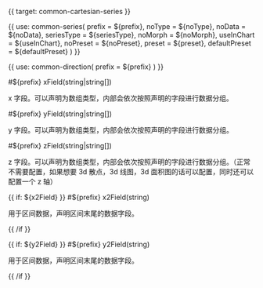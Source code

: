 {{ target: common-cartesian-series }}

<!-- ICartesianSeriesSpec -->

{{ use: common-series(
  prefix = ${prefix},
  noType = ${noType},
  noData = ${noData},
  seriesType = ${seriesType},
  noMorph = ${noMorph},
  useInChart = ${useInChart},
  noPreset = ${noPreset},
  preset = ${preset},
  defaultPreset = ${defaultPreset}
) }}

{{ use: common-direction(
  prefix = ${prefix}
) }}

#${prefix} xField(string|string[])

x 字段。可以声明为数组类型，内部会依次按照声明的字段进行数据分组。

#${prefix} yField(string|string[])

y 字段。可以声明为数组类型，内部会依次按照声明的字段进行数据分组。

#${prefix} zField(string|string[])

z 字段。可以声明为数组类型，内部会依次按照声明的字段进行数据分组。（正常不需要配置，如果想要 3d 散点，3d 线图，3d 面积图的话可以配置，同时还可以配置一个 z 轴）

{{ if: ${x2Field} }}
#${prefix} x2Field(string)

用于区间数据，声明区间末尾的数据字段。

{{ /if }}

{{ if: ${y2Field} }}
#${prefix} y2Field(string)

用于区间数据，声明区间末尾的数据字段。

{{ /if }}
